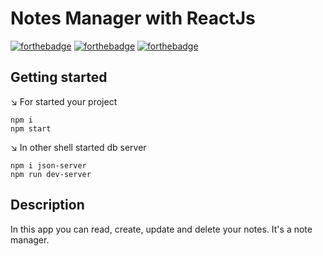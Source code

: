 # Notes Manager with ReactJs

[![forthebadge](https://forthebadge.com/images/badges/built-by-developers.svg)](https://forthebadge.com)
[![forthebadge](https://forthebadge.com/images/badges/for-you.svg)](https://forthebadge.com)
[![forthebadge](https://forthebadge.com/images/badges/built-with-love.svg)](https://forthebadge.com)

## Getting started

:arrow_lower_right: For started your project

```shell
npm i
npm start
```
:arrow_lower_right: In other shell started db server

```shell
npm i json-server
npm run dev-server
```

## Description

In this app you can read, create, update and delete your notes.
It's a note manager.



